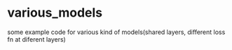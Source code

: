 # various_models
some example code for various kind of models(shared layers, different loss fn at diferent layers)
